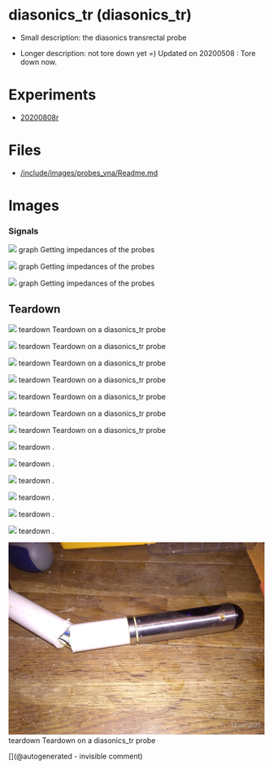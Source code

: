 # diasonics_tr (diasonics_tr)

* Small description: the diasonics transrectal probe

* Longer description: not tore down yet =) Updated on 20200508 : Tore down now.

# Experiments

* [20200808r](/include/experiments/auto/20200808r.md)


# Files

* [/include/images/probes_vna/Readme.md](/include/images/probes_vna/Readme.md)


# Images

### Signals 

![](/include/20200809r/images/P_20200508_153306.jpg)
graph
Getting impedances of the probes

![](/include/20200809r/images/probeGin.jpg)
graph
Getting impedances of the probes

![](/include/20200809r/images/probeGout.jpg)
graph
Getting impedances of the probes

## Teardown 

![](/include/images/13avril2020/diasonics_tr/P_20200413_210502_p.jpg)
teardown
Teardown on a diasonics_tr probe

![](/include/images/13avril2020/diasonics_tr/P_20200413_210507_p.jpg)
teardown
Teardown on a diasonics_tr probe

![](/include/images/13avril2020/diasonics_tr/P_20200413_210937_p.jpg)
teardown
Teardown on a diasonics_tr probe

![](/include/images/13avril2020/diasonics_tr/P_20200413_211047_p.jpg)
teardown
Teardown on a diasonics_tr probe

![](/include/images/13avril2020/diasonics_tr/P_20200413_211704_p.jpg)
teardown
Teardown on a diasonics_tr probe

![](/include/images/13avril2020/diasonics_tr/P_20200413_211958_p.jpg)
teardown
Teardown on a diasonics_tr probe

![](/include/images/13avril2020/diasonics_tr/P_20200413_212003_p.jpg)
teardown
Teardown on a diasonics_tr probe

![](/include/images/diasonics_tr/P_20191230_200831.jpg)
teardown
.

![](/include/images/diasonics_tr/P_20191230_200838.jpg)
teardown
.

![](/include/images/diasonics_tr/P_20191230_200841.jpg)
teardown
.

![](/include/images/diasonics_tr/P_20191230_201135.jpg)
teardown
.

![](/include/images/diasonics_tr/P_20191230_201539.jpg)
teardown
.

![](/include/images/diasonics_tr/P_20191230_201550.jpg)
teardown
.

![](/include/probes/viewmes/diasonics_tr.jpg)
teardown
Teardown on a diasonics_tr probe





[](@autogenerated - invisible comment)